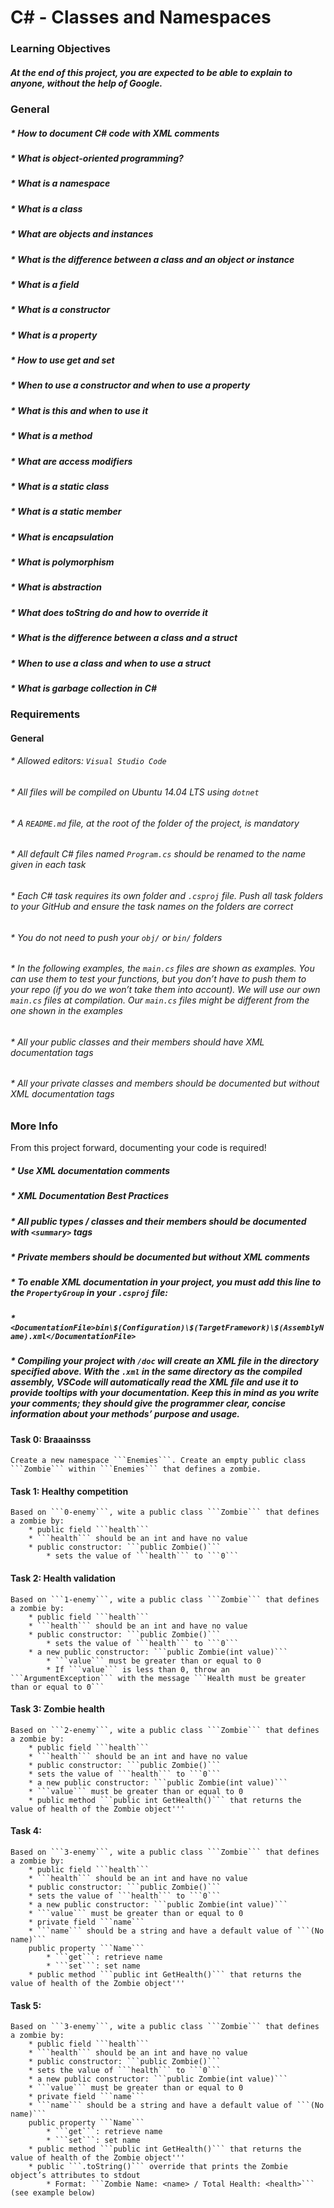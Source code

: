 # C# - Classes and Namespaces



### Learning Objectives


##### At the end of this project, you are expected to be able to explain to anyone, without the help of Google.



### General

##### * How to document C# code with XML comments
##### * What is object-oriented programming?
##### * What is a namespace
##### * What is a class
##### * What are objects and instances
##### * What is the difference between a class and an object or instance
##### * What is a field
##### * What is a constructor
##### * What is a property
##### * How to use get and set
##### * When to use a constructor and when to use a property
##### * What is this and when to use it
##### * What is a method
##### * What are access modifiers
##### * What is a static class
##### * What is a static member
##### * What is encapsulation
##### * What is polymorphism
##### * What is abstraction
##### * What does toString do and how to override it
##### * What is the difference between a class and a struct
##### * When to use a class and when to use a struct
##### * What is garbage collection in C#



### Requirements

#### General
###### * Allowed editors: ```Visual Studio Code```
###### * All files will be compiled on Ubuntu 14.04 LTS using ```dotnet```
###### * A ```README.md``` file, at the root of the folder of the project, is mandatory
###### * All default C# files named ```Program.cs``` should be renamed to the name given in each task
###### * Each C# task requires its own folder and ```.csproj``` file. Push all task folders to your GitHub and ensure the task names on the folders are correct
###### * You do not need to push your ```obj/``` or ```bin/``` folders
###### * In the following examples, the ```main.cs``` files are shown as examples. You can use them to test your functions, but you don’t have to push them to your repo (if you do we won’t take them into account). We will use our own ```main.cs``` files at compilation. Our ```main.cs``` files might be different from the one shown in the examples
###### * All your public classes and their members should have XML documentation tags
###### * All your private classes and members should be documented but without XML documentation tags



### More Info

From this project forward, documenting your code is required!

##### * Use XML documentation comments
##### * XML Documentation Best Practices
##### * All public types / classes and their members should be documented with ```<summary>``` tags
##### * Private members should be documented but without XML comments
##### * To enable XML documentation in your project, you must add this line to the ```PropertyGroup``` in your ```.csproj``` file:
#####   * ```<DocumentationFile>bin\$(Configuration)\$(TargetFramework)\$(AssemblyName).xml</DocumentationFile>```
##### * Compiling your project with ```/doc``` will create an XML file in the directory specified above. With the ```.xml``` in the same directory as the compiled assembly, VSCode will automatically read the XML file and use it to provide tooltips with your documentation. Keep this in mind as you write your comments; they should give the programmer clear, concise information about your methods’ purpose and usage.




#### Task 0: Braaainsss
    
    Create a new namespace ```Enemies```. Create an empty public class ```Zombie``` within ```Enemies``` that defines a zombie.


#### Task 1: Healthy competition

    Based on ```0-enemy```, wite a public class ```Zombie``` that defines a zombie by:
        * public field ```health```
        * ```health``` should be an int and have no value
        * public constructor: ```public Zombie()```
            * sets the value of ```health``` to ```0```


#### Task 2: Health validation

    Based on ```1-enemy```, wite a public class ```Zombie``` that defines a zombie by:
        * public field ```health```
        * ```health``` should be an int and have no value
        * public constructor: ```public Zombie()```
            * sets the value of ```health``` to ```0```
        * a new public constructor: ```public Zombie(int value)```
            * ```value``` must be greater than or equal to 0
            * If ```value``` is less than 0, throw an ```ArgumentException``` with the message ```Health must be greater than or equal to 0```



#### Task 3: Zombie health
    Based on ```2-enemy```, wite a public class ```Zombie``` that defines a zombie by:
        * public field ```health```
        * ```health``` should be an int and have no value
        * public constructor: ```public Zombie()```
        * sets the value of ```health``` to ```0```
        * a new public constructor: ```public Zombie(int value)```
        * ```value``` must be greater than or equal to 0
        * public method ```public int GetHealth()``` that returns the value of health of the Zombie object'''



#### Task 4:
    Based on ```3-enemy```, wite a public class ```Zombie``` that defines a zombie by:
        * public field ```health```
        * ```health``` should be an int and have no value
        * public constructor: ```public Zombie()```
        * sets the value of ```health``` to ```0```
        * a new public constructor: ```public Zombie(int value)```
        * ```value``` must be greater than or equal to 0
        * private field ```name```
        * ```name``` should be a string and have a default value of ```(No name)```
        public property ```Name```
            * ```get```: retrieve name
            * ```set```: set name
        * public method ```public int GetHealth()``` that returns the value of health of the Zombie object'''


#### Task 5:
    Based on ```3-enemy```, wite a public class ```Zombie``` that defines a zombie by:
        * public field ```health```
        * ```health``` should be an int and have no value
        * public constructor: ```public Zombie()```
        * sets the value of ```health``` to ```0```
        * a new public constructor: ```public Zombie(int value)```
        * ```value``` must be greater than or equal to 0
        * private field ```name```
        * ```name``` should be a string and have a default value of ```(No name)```
        public property ```Name```
            * ```get```: retrieve name
            * ```set```: set name
        * public method ```public int GetHealth()``` that returns the value of health of the Zombie object'''
        * public ```.toString()``` override that prints the Zombie object’s attributes to stdout
            * Format: ```Zombie Name: <name> / Total Health: <health>``` (see example below)
